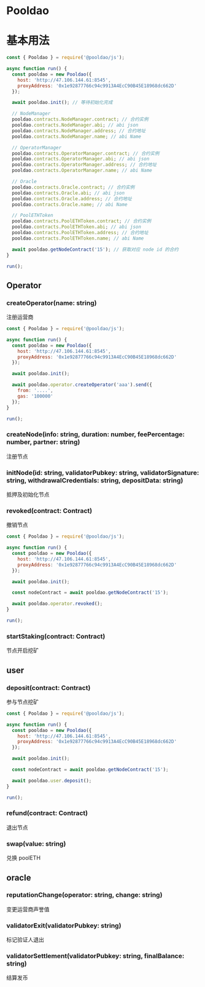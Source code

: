 # Pooldao

# 基本用法

```javascript
const { Pooldao } = require('@pooldao/js');

async function run() {
  const pooldao = new Pooldao({
    host: 'http://47.106.144.61:8545',
    proxyAddress: '0x1e92877766c94c9913A4EcC90B45E18968dc662D'
  });

  await pooldao.init(); // 等待初始化完成

  // NodeManager
  pooldao.contracts.NodeManager.contract; // 合约实例
  pooldao.contracts.NodeManager.abi; // abi json
  pooldao.contracts.NodeManager.address; // 合约地址
  pooldao.contracts.NodeManager.name; // abi Name

  // OperatorManager
  pooldao.contracts.OperatorManager.contract; // 合约实例
  pooldao.contracts.OperatorManager.abi; // abi json
  pooldao.contracts.OperatorManager.address; // 合约地址
  pooldao.contracts.OperatorManager.name; // abi Name

  // Oracle
  pooldao.contracts.Oracle.contract; // 合约实例
  pooldao.contracts.Oracle.abi; // abi json
  pooldao.contracts.Oracle.address; // 合约地址
  pooldao.contracts.Oracle.name; // abi Name

  // PoolETHToken
  pooldao.contracts.PoolETHToken.contract; // 合约实例
  pooldao.contracts.PoolETHToken.abi; // abi json
  pooldao.contracts.PoolETHToken.address; // 合约地址
  pooldao.contracts.PoolETHToken.name; // abi Name

  await pooldao.getNodeContract('15'); // 获取对应 node id 的合约
}

run();
```

## Operator

### createOperator(name: string)

注册运营商

```javascript
const { Pooldao } = require('@pooldao/js');

async function run() {
  const pooldao = new Pooldao({
    host: 'http://47.106.144.61:8545',
    proxyAddress: '0x1e92877766c94c9913A4EcC90B45E18968dc662D'
  });

  await pooldao.init();

  await pooldao.operator.createOperator('aaa').send({
    from: '....',
    gas: '100000'
  });
}

run();
```

### createNode(info: string, duration: number, feePercentage: number, partner: string)

注册节点

### initNode(id: string, validatorPubkey: string, validatorSignature: string, withdrawalCredentials: string, depositData: string)

抵押及初始化节点

### revoked(contract: Contract)

撤销节点

```javascript
const { Pooldao } = require('@pooldao/js');

async function run() {
  const pooldao = new Pooldao({
    host: 'http://47.106.144.61:8545',
    proxyAddress: '0x1e92877766c94c9913A4EcC90B45E18968dc662D'
  });

  await pooldao.init();

  const nodeContract = await pooldao.getNodeContract('15');

  await pooldao.operator.revoked();
}

run();
```

### startStaking(contract: Contract)

节点开启挖矿

## user

### deposit(contract: Contract)

参与节点挖矿

```javascript
const { Pooldao } = require('@pooldao/js');

async function run() {
  const pooldao = new Pooldao({
    host: 'http://47.106.144.61:8545',
    proxyAddress: '0x1e92877766c94c9913A4EcC90B45E18968dc662D'
  });

  await pooldao.init();

  const nodeContract = await pooldao.getNodeContract('15');

  await pooldao.user.deposit();
}

run();
```

### refund(contract: Contract)

退出节点

### swap(value: string)

兑换 poolETH

## oracle

### reputationChange(operator: string, change: string)

变更运营商声誉值

### validatorExit(validatorPubkey: string)

标记验证人退出

### validatorSettlement(validatorPubkey: string, finalBalance: string)

结算发币
